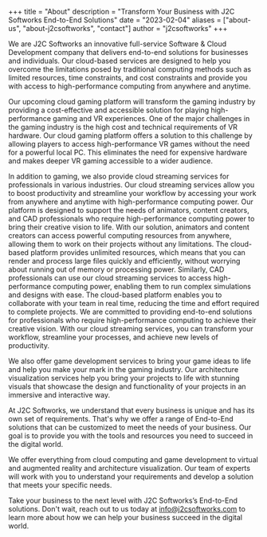 +++
title = "About"
description = "Transform Your Business with J2C Softworks End-to-End Solutions"
date = "2023-02-04"
aliases = ["about-us", "about-j2csoftworks", "contact"]
author = "j2csoftworks"
+++

We are J2C Softworks an innovative full-service Software & Cloud Development company that delivers end-to-end solutions for businesses and individuals. Our cloud-based services are designed to help you overcome the limitations posed by traditional computing methods such as limited resources, time constraints, and cost constraints and provide you with access to high-performance computing from anywhere and anytime.

Our upcoming cloud gaming platform will transform the gaming industry by providing a cost-effective and accessible solution for playing high-performance gaming and VR experiences. One of the major challenges in the gaming industry is the high cost and technical requirements of VR hardware. Our cloud gaming platform offers a solution to this challenge by allowing players to access high-performance VR games without the need for a powerful local PC. This eliminates the need for expensive hardware and makes deeper VR gaming accessible to a wider audience.

In addition to gaming, we also provide cloud streaming services for professionals in various industries. Our cloud streaming services allow you to boost productivity and streamline your workflow by accessing your work from anywhere and anytime with high-performance computing power. Our platform is designed to support the needs of animators, content creators, and CAD professionals who require high-performance computing power to bring their creative vision to life.
With our solution, animators and content creators can access powerful computing resources from anywhere, allowing them to work on their projects without any limitations. The cloud-based platform provides unlimited resources, which means that you can render and process large files quickly and efficiently, without worrying about running out of memory or processing power.
Similarly, CAD professionals can use our cloud streaming services to access high-performance computing power, enabling them to run complex simulations and designs with ease. The cloud-based platform enables you to collaborate with your team in real time, reducing the time and effort required to complete projects.
We are committed to providing end-to-end solutions for professionals who require high-performance computing to achieve their creative vision. With our cloud streaming services, you can transform your workflow, streamline your processes, and achieve new levels of productivity.

We also offer game development services to bring your game ideas to life and help you make your mark in the gaming industry. Our architecture visualization services help you bring your projects to life with stunning visuals that showcase the design and functionality of your projects in an immersive and interactive way.

At J2C Softworks, we understand that every business is unique and has its own set of requirements. That's why we offer a range of End-to-End solutions that can be customized to meet the needs of your business. Our goal is to provide you with the tools and resources you need to succeed in the digital world.

We offer everything from cloud computing and game development to virtual and augmented reality and architecture visualization. Our team of experts will work with you to understand your requirements and develop a solution that meets your specific needs.

Take your business to the next level with J2C Softworks’s End-to-End solutions. Don't wait, reach out to us today at <a href="mailto:info@j2csoftworks.com">info@j2csoftworks.com</a> to learn more about how we can help your business succeed in the digital world.
